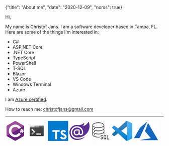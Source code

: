 {"title": "About me", "date": "2020-12-09", "norss": true}

Hi,

My name is Christof Jans. I am a software developer based in Tampa, FL. Here are some of the things I'm interested in:

* C#
* ASP.NET Core
* .NET Core
* TypeScript
* PowerShell
* T-SQL
* Blazor
* VS Code
* Windows Terminal
* Azure

I am [Azure certified](https://www.youracclaim.com/badges/e63c7136-f70e-4daf-b214-c3108470e876/public_url).

How to reach me: [christofjans@gmail.com](mailto:christofjans@gmail.com)

---

![](./csharp64x64.png) ![](./terminal64x64.png) ![](./ts64x64.png) ![](./blazor64x64.png) ![](./sql64x64.png) ![](./vscode64x64.png) ![](./az.png)

